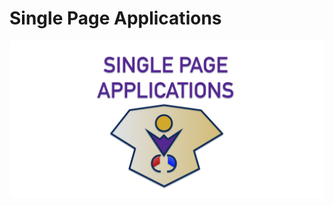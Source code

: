 # Single Page Applications

![Single Page Applications](https://github.com/indiewebconsulting/spas/blob/master/583A2B8D-8622-4E2E-A03D-F5DF6C7268E8.png)
